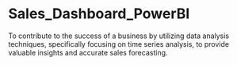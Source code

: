 # Sales_Dashboard_PowerBI
To contribute to the success of a business by utilizing data analysis techniques, specifically focusing on time series analysis, to provide valuable insights and accurate sales forecasting.
